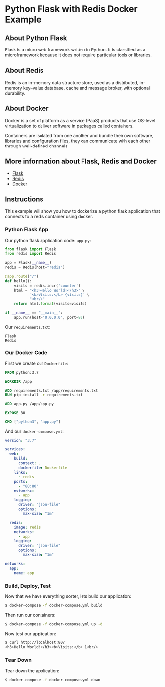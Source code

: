 # Python Flask with Redis Docker Example

## About Python Flask

Flask is a micro web framework written in Python. It is classified as a 
microframework because it does not require particular tools or libraries.

## About Redis

Redis is an in-memory data structure store, used as a distributed, 
in-memory key–value database, cache and message broker, with optional durability.

## About Docker

Docker is a set of platform as a service (PaaS) products that use 
OS-level virtualization to deliver software in packages called containers. 

Containers are isolated from one another and bundle their own software, 
libraries and configuration files, they can communicate with each other 
through well-defined channels


## More information about Flask, Redis and Docker

* [Flask](https://flask.palletsprojects.com/en/latest/)
* [Redis](https://redis.io/)
* [Docker](https://www.docker.com/)

## Instructions

This example will show you how to dockerize a python flask application that 
connects to a redis container using docker.

### Python Flask App

Our python flask application code: `app.py`:

```python
from flask import Flask
from redis import Redis

app = Flask(__name__)
redis = Redis(host="redis")

@app.route("/")
def hello():
    visits = redis.incr('counter')
    html = "<h3>Hello World!</h3>" \
           "<b>Visits:</b> {visits}" \
           "<br/>"
    return html.format(visits=visits)

if __name__ == "__main__":
    app.run(host="0.0.0.0", port=80)
```

Our `requirements.txt`:

```text
Flask
Redis
```

### Our Docker Code

First we create our `Dockerfile`:

```dockerfile
FROM python:3.7

WORKDIR /app

ADD requirements.txt /app/requirements.txt
RUN pip install -r requirements.txt

ADD app.py /app/app.py

EXPOSE 80

CMD ["python3", "app.py"]
```

And our `docker-compose.yml`:

```yaml
version: "3.7"

services:
  web:
    build: 
      context: .
      dockerfile: Dockerfile
    links:
      - redis
    ports:
      - "80:80"
    networks:
      - app
    logging:
      driver: "json-file"
      options:
        max-size: "1m"

  redis:
    image: redis
    networks:
      - app
    logging:
      driver: "json-file"
      options:
        max-size: "1m"

networks:
  app:
    name: app
```

### Build, Deploy, Test

Now that we have everything sorter, lets build our application:

```bash
$ docker-compose -f docker-compose.yml build
```

Then run our containers:

```bash
$ docker-compose -f docker-compose.yml up -d
```

Now test our application:

```bash
$ curl http://localhost:80/
<h3>Hello World!</h3><b>Visits:</b> 1<br/>
```

### Tear Down

Tear down the application:

```bash
$ docker-compose -f docker-compose.yml down
```
